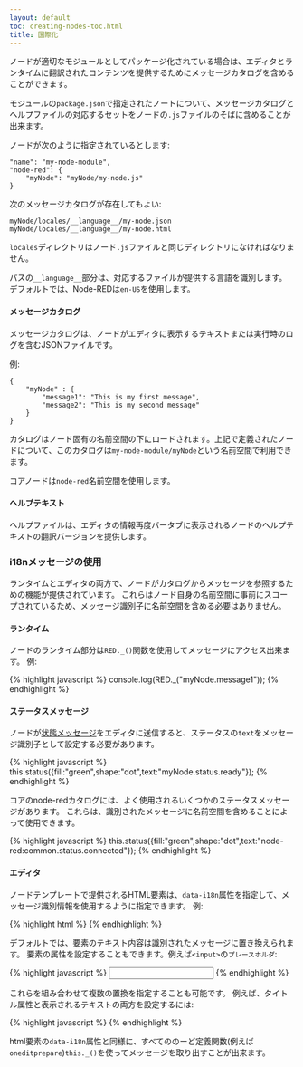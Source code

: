 ```yaml
---
layout: default
toc: creating-nodes-toc.html
title: 国際化
---
```


ノードが適切なモジュールとしてパッケージ化されている場合は、エディタとランタイムに翻訳されたコンテンツを提供するためにメッセージカタログを含めることができます。

モジュールの`package.json`で指定されたノートについて、メッセージカタログとヘルプファイルの対応するセットをノードの`.js`ファイルのそばに含めることが出来ます。

ノードが次のように指定されているとします:

    "name": "my-node-module",
    "node-red": {
        "myNode": "myNode/my-node.js"
    }

次のメッセージカタログが存在してもよい:

    myNode/locales/__language__/my-node.json
    myNode/locales/__language__/my-node.html

`locales`ディレクトリはノード`.js`ファイルと同じディレクトリになければなりません。

パスの`__language__`部分は、対応するファイルが提供する言語を識別します。
デフォルトでは、Node-REDは`en-US`を使用します。

#### メッセージカタログ

メッセージカタログは、ノードがエディタに表示するテキストまたは実行時のログを含むJSONファイルです。

例:

    {
        "myNode" : {
            "message1": "This is my first message",
            "message2": "This is my second message"
        }
    }

カタログはノード固有の名前空間の下にロードされます。上記で定義されたノードについて、このカタログは`my-node-module/myNode`という名前空間で利用できます。

コアノードは`node-red`名前空間を使用します。

#### ヘルプテキスト

ヘルプファイルは、エディタの情報再度バータブに表示されるノードのヘルプテキストの翻訳バージョンを提供します。

### i18nメッセージの使用

ランタイムとエディタの両方で、ノードがカタログからメッセージを参照するための機能が提供されています。
これらはノード自身の名前空間に事前にスコープされているため、メッセージ識別子に名前空間を含める必要はありません。

#### ランタイム

ノードのランタイム部分は`RED._()`関数を使用してメッセージにアクセス出来ます。
例:

{% highlight javascript %}
console.log(RED._("myNode.message1"));
{% endhighlight %}

#### ステータスメッセージ

ノードが[状態メッセージ](status)をエディタに送信すると、ステータスの`text`をメッセージ識別子として設定する必要があります。

{% highlight javascript %}
this.status({fill:"green",shape:"dot",text:"myNode.status.ready"});
{% endhighlight %}

コアのnode-redカタログには、よく使用されるいくつかのステータスメッセージがあります。
これらは、識別されたメッセージに名前空間を含めることによって使用できます。

{% highlight javascript %}
this.status({fill:"green",shape:"dot",text:"node-red:common.status.connected"});
{% endhighlight %}

#### エディタ

ノードテンプレートで提供されるHTML要素は、`data-i18n`属性を指定して、メッセージ識別情報を使用するように指定できます。 例:

{% highlight html %}
<span data-i18n="myNode.label.foo"></span>
{% endhighlight %}

デフォルトでは、要素のテキスト内容は識別されたメッセージに置き換えられます。
要素の属性を設定することもできます。例えば`<input>`の`プレースホルダ`:

{% highlight javascript %}
<input type="text" data-i18n="[placeholder]myNode.placeholder.foo">
{% endhighlight %}

これらを組み合わせて複数の置換を指定することも可能です。
例えば、タイトル属性と表示されるテキストの両方を設定するには:

{% highlight javascript %}
<a href="#" data-i18n="[title]myNode.label.linkTitle;myNode.label.linkText"></a>
{% endhighlight %}

html要素の`data-i18n`属性と同様に、すべてののーど定義関数(例えば`oneditprepare`)`this._()`を使ってメッセージを取り出すことが出来ます。
